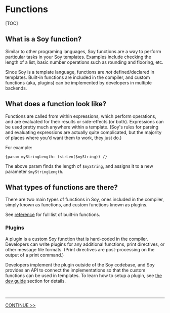 # Functions

[TOC]

## What is a Soy function?

Similar to other programing languages, Soy functions are a way to perform
particular tasks in your Soy templates. Examples include checking the length of
a list, basic number operations such as rounding and flooring, etc.

Since Soy is a template language, functions are *not* defined/declared in
templates. Built-in functions are included in the compiler, and custom functions
(aka, plugins) can be implemented by developers in multiple backends.

## What does a function look like?

Functions are called from within expressions, which perform operations, and are
evaluated for their results or side-effects (or both). Expressions can be used
pretty much anywhere within a template. (Soy's rules for parsing and evaluating
expressions are actually quite complicated, but the majority of places where
you'd want them to work, they just do.)

For example:

```soy
{param myStringLength: (strLen($myString)) /}
```

The above param finds the length of `$myString`, and assigns it to a new
parameter `$myStringLength`.

## What types of functions are there?

There are two main types of functions in Soy, ones included in the compiler,
simply known as functions, and custom functions known as plugins.

See [reference](../reference/functions) for full list of built-in functions.

### Plugins

A plugin is a custom Soy function that is hard-coded in the compiler. Developers
can write plugins for any additional functions, print directives, or other
message file formats. (Print directives are post-processing on the output of a
print command.)

Developers implement the plugin outside of the Soy codebase, and Soy provides an
API to connect the implementations so that the custom functions can be used in
templates. To learn how to setup a plugin, see [the dev guide](../dev/plugins)
section for details.

<br>

--------------------------------------------------------------------------------

<section class="nextButton"><a href="auto-escaping.md">CONTINUE >></a></section>

<br>

